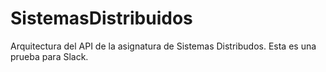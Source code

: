 # SistemasDistribuidos
Arquitectura del API de la asignatura de Sistemas Distribudos. Esta es una prueba para Slack.

